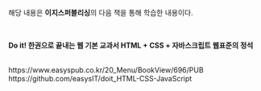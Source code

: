 해당 내용은 **이지스퍼블리싱**의 다음 책을 통해 학습한 내용이다.

<br>

**Do it! 한권으로 끝내는 웹 기본 교과서 HTML + CSS + 자바스크립트 웹표준의 정석**

<br>
https://www.easyspub.co.kr/20_Menu/BookView/696/PUB
<br>
https://github.com/easysIT/doit_HTML-CSS-JavaScript